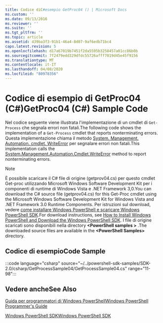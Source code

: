 ```yaml
---
title: Codice diC#esempio GetProc04 () | Microsoft Docs
ms.custom: ''
ms.date: 09/13/2016
ms.reviewer: ''
ms.suite: ''
ms.tgt_pltfrm: ''
ms.topic: article
ms.assetid: 439ba3f3-91b1-46a4-8d07-9af6edb71bc4
caps.latest.revision: 5
ms.openlocfilehash: d17a67019b7451f2da5595b3258457a01cc86b0b
ms.sourcegitcommit: 7f2479edd329dfdc55726afff7019d45e45f9156
ms.translationtype: MT
ms.contentlocale: it-IT
ms.lasthandoff: 04/08/2020
ms.locfileid: "80978356"
---
```

# <a name="getproc04-c-sample-code"></a><span data-ttu-id="d2cb3-102">Codice di esempio di GetProc04 (C#)</span><span class="sxs-lookup"><span data-stu-id="d2cb3-102">GetProc04 (C#) Sample Code</span></span>

<span data-ttu-id="d2cb3-103">Nel codice seguente viene illustrata l'implementazione di un cmdlet di `Get-Process` che segnala errori non fatali.</span><span class="sxs-lookup"><span data-stu-id="d2cb3-103">The following code shows the implementation of a `Get-Process` cmdlet that reports nonterminating errors.</span></span> <span data-ttu-id="d2cb3-104">Questa implementazione chiama il metodo [System. Management. Automation. cmdlet. WriteError](/dotnet/api/System.Management.Automation.Cmdlet.WriteError) per segnalare errori non fatali.</span><span class="sxs-lookup"><span data-stu-id="d2cb3-104">This implementation calls the [System.Management.Automation.Cmdlet.WriteError](/dotnet/api/System.Management.Automation.Cmdlet.WriteError) method to report nonterminating errors.</span></span>

> [!NOTE]
> <span data-ttu-id="d2cb3-105">È possibile scaricare il C# file di origine (getprov04.cs) per questo cmdlet Get-proc utilizzando Microsoft Windows Software Development Kit per i componenti di runtime di Windows Vista e .NET Framework 3,0.</span><span class="sxs-lookup"><span data-stu-id="d2cb3-105">You can download the C# source file (getprov04.cs) for this Get-Proc cmdlet using the Microsoft Windows Software Development Kit for Windows Vista and .NET Framework 3.0 Runtime Components.</span></span> <span data-ttu-id="d2cb3-106">Per istruzioni sul download, vedere [come installare Windows PowerShell e scaricare Windows PowerShell SDK](/powershell/scripting/developer/installing-the-windows-powershell-sdk).</span><span class="sxs-lookup"><span data-stu-id="d2cb3-106">For download instructions, see [How to Install Windows PowerShell and Download the Windows PowerShell SDK](/powershell/scripting/developer/installing-the-windows-powershell-sdk).</span></span>
> <span data-ttu-id="d2cb3-107">I file di origine scaricati sono disponibili nella directory **\<PowerShell samples >** .</span><span class="sxs-lookup"><span data-stu-id="d2cb3-107">The downloaded source files are available in the **\<PowerShell Samples>** directory.</span></span>

## <a name="code-sample"></a><span data-ttu-id="d2cb3-108">Codice di esempio</span><span class="sxs-lookup"><span data-stu-id="d2cb3-108">Code Sample</span></span>

:::code language="csharp" source="~/../powershell-sdk-samples/SDK-2.0/csharp/GetProcessSample04/GetProcessSample04.cs" range="11-98":::

## <a name="see-also"></a><span data-ttu-id="d2cb3-109">Vedere anche</span><span class="sxs-lookup"><span data-stu-id="d2cb3-109">See Also</span></span>

[<span data-ttu-id="d2cb3-110">Guida per programmatori di Windows PowerShell</span><span class="sxs-lookup"><span data-stu-id="d2cb3-110">Windows PowerShell Programmer's Guide</span></span>](./windows-powershell-programmer-s-guide.md)

[<span data-ttu-id="d2cb3-111">Windows PowerShell SDK</span><span class="sxs-lookup"><span data-stu-id="d2cb3-111">Windows PowerShell SDK</span></span>](../windows-powershell-reference.md)
